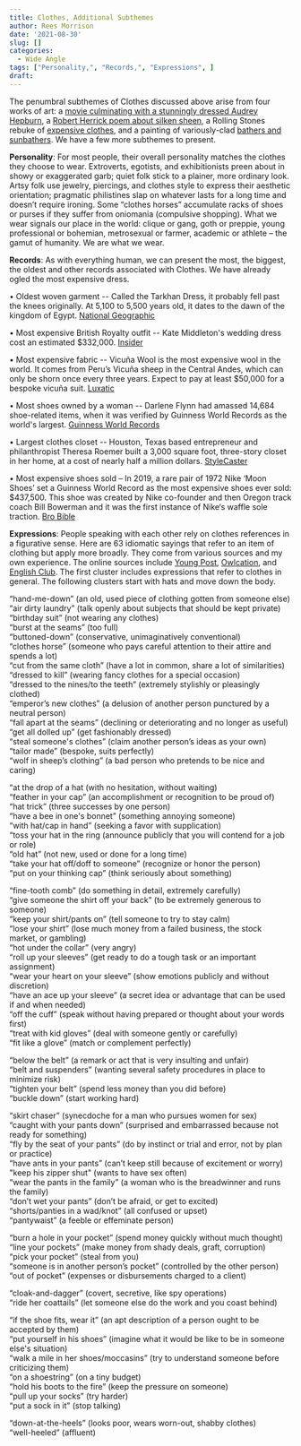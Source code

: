 ```yaml
---
title: Clothes, Additional Subthemes
author: Rees Morrison
date: '2021-08-30'
slug: []
categories:
  - Wide Angle
tags: ["Personality,", "Records,", "Expressions", ]
draft: 
---
```


The penumbral subthemes of Clothes discussed above arise from four works of art: a [movie culminating with a stunningly dressed Audrey Hepburn](https://themesfromart.com/post/2021-08-30-clothes-from-my-fair-lady-a-movie-starring-audrey-hepburn/clothesfair/), a [Robert Herrick poem about silken sheen](https://themesfromart.com/post/2021-08-30-clothes-from-upon-julia-s-clothes-a-poem-by-robert-herrick/clothesjulia/), a Rolling Stones rebuke of [expensive clothes](https://themesfromart.com/post/2021-08-30-clothes-from-play-with-fire-a-song-by-the-rolling-stones/clothesfire/), and a painting of variously-clad [bathers and sunbathers](https://themesfromart.com/post/2021-08-30-clothes-from-bathers-at-asnieres-a-painting-by-georges-seurat/clothesbathers/).  We have a few more subthemes to present.

<!--more-->

**Personality**:  For most people, their overall personality matches the clothes they choose to wear.  Extroverts, egotists, and exhibitionists preen about in showy or exaggerated garb; quiet folk stick to a plainer, more ordinary look.  Artsy folk use jewelry, piercings, and clothes style to express their aesthetic orientation; pragmatic philistines slap on whatever lasts for a long time and doesn’t require ironing.  Some “clothes horses” accumulate racks of shoes or purses if they suffer from oniomania (compulsive shopping).  What we wear signals our place in the world: clique or gang, goth or preppie, young professional or bohemian, metrosexual or farmer, academic or athlete – the gamut of humanity.  We are what we wear.

**Records**:  As with everything human, we can present the most, the biggest, the oldest and other records associated with Clothes.  We have already ogled the most expensive dress. 

•	Oldest woven garment -- Called the Tarkhan Dress, it probably fell past the knees originally. At 5,100 to 5,500 years old, it dates to the dawn of the kingdom of Egypt. [National Geographic](https://www.nationalgeographic.com/history/article/160218-oldest-dress-egypt-tarkhan-archaeology)

•	Most expensive British Royalty outfit -- Kate Middleton's wedding dress cost an estimated $332,000.  [Insider](https://www.insider.com/royals-most-expensive-outfits-2020-10#kate-middletons-wedding-dress-cost-an-estimated-332000-18)

•	Most expensive fabric -- Vicuña Wool is the most expensive wool in the world.  It comes from Peru’s Vicuña sheep in the Central Andes, which can only be shorn once every three years.  Expect to pay at least $50,000 for a bespoke vicuña suit. [Luxatic](https://luxatic.com/these-are-the-worlds-most-luxurious-fabrics/#1_Vicuna_Wool)

•	Most shoes owned by a woman -- Darlene Flynn had amassed 14,684 shoe-related items, when it was verified by Guinness World Records as the world's largest. [Guinness World Records](https://www.guinnessworldrecords.com/news/2012/9/record-holder-profile-darlene-flynn-worlds-largest-collection-of-shoe-related-items-video-44748/?fb_comment_id=195658117234438_598200)

•	Largest clothes closet -- Houston, Texas based entrepreneur and philanthropist Theresa Roemer built a 3,000 square foot, three-story closet in her home, at a cost of nearly half a million dollars.  [StyleCaster](https://stylecaster.com/beauty/biggest-closet-in-america-theresa-roemer/)

•	Most expensive shoes sold – In 2019, a rare pair of 1972 Nike ‘Moon Shoes’ set a Guinness World Record as the most expensive shoes ever sold: $437,500. This shoe was created by Nike co-founder and then Oregon track coach Bill Bowerman and it was the first instance of Nike‘s waffle sole traction. [Bro Bible](https://brobible.com/gear/article/guinness-world-record-largest-shoe-collection/)

**Expressions**:  People speaking with each other rely on clothes references in a figurative sense.  Here are 63 idiomatic sayings that refer to an item of clothing but apply more broadly.  They come from various sources and my own experience.  The online sources include [Young Post](https://www.scmp.com/yp/learn/learning-resources/article/3100490/15-clothing-and-fashion-idioms-make-your-writing-more), [Owlcation](https://owlcation.com/academia/25-Clothes-Idioms-Explained-to-English-as-a-Second-Language-Learners), and [English Club](https://www.englishclub.com/vocabulary/idioms-clothing.htm).  The first cluster includes expressions that refer to clothes in general.  The following clusters start with hats and move down the body.

<!--Here are the sayings.-->

“hand-me-down” (an old, used piece of clothing gotten from someone else)  
“air dirty laundry” (talk openly about subjects that should be kept private)  
“birthday suit” (not wearing any clothes)  
“burst at the seams” (too full)  
“buttoned-down” (conservative, unimaginatively conventional)  
“clothes horse” (someone who pays careful attention to their attire and spends a lot)  
“cut from the same cloth” (have a lot in common, share a lot of similarities)   
“dressed to kill” (wearing fancy clothes for a special occasion)  
“dressed to the nines/to the teeth” (extremely stylishly or pleasingly clothed)  
“emperor’s new clothes” (a delusion of another person punctured by a neutral person)  
“fall apart at the seams” (declining or deteriorating and no longer as useful)  
“get all dolled up” (get fashionably dressed)  
“steal someone's clothes” (claim another person’s ideas as your own)  
“tailor made” (bespoke, suits perfectly)  
“wolf in sheep’s clothing” (a bad person who pretends to be nice and caring)  

“at the drop of a hat (with no hesitation, without waiting)  
“feather in your cap” (an accomplishment or recognition to be proud of)   
“hat trick” (three successes by one person)  
“have a bee in one's bonnet” (something annoying someone)  
“with hat/cap in hand” (seeking a favor with supplication)  
“toss your hat in the ring (announce publicly that you will contend for a job or role)  
“old hat” (not new, used or done for a long time)  
“take your hat off/doff to someone” (recognize or honor the person)  
“put on your thinking cap” (think seriously about something)  

“fine-tooth comb” (do something in detail, extremely carefully)  
“give someone the shirt off your back” (to be extremely generous to someone)  
“keep your shirt/pants on” (tell someone to try to stay calm)  
“lose your shirt” (lose much money from a failed business, the stock market, or gambling)  
“hot under the collar” (very angry)  
“roll up your sleeves” (get ready to do a tough task or an important assignment)  
“wear your heart on your sleeve” (show emotions publicly and without discretion)  
“have an ace up your sleeve” (a secret idea or advantage that can be used if and when needed)  
“off the cuff” (speak without having prepared or thought about your words first)  
“treat with kid gloves” (deal with someone gently or carefully)  
“fit like a glove” (match or complement perfectly)  

“below the belt” (a remark or act that is very insulting and unfair)  
“belt and suspenders” (wanting several safety procedures in place to minimize risk)  
“tighten your belt” (spend less money than you did before)  
“buckle down” (start working hard)  

“skirt chaser” (synecdoche for a man who pursues women for sex)  
“caught with your pants down” (surprised and embarrassed because not ready for something)  
“fly by the seat of your pants” (do by instinct or trial and error, not by plan or practice)  
“have ants in your pants” (can’t keep still because of excitement or worry)  
"keep his zipper shut" (wants to have sex often)  
“wear the pants in the family” (a woman who is the breadwinner and runs the family)  
“don’t wet your pants” (don’t be afraid, or get to excited)  
“shorts/panties in a wad/knot” (all confused or upset)  
“pantywaist” (a feeble or effeminate person)  

“burn a hole in your pocket” (spend money quickly without much thought)  
“line your pockets” (make money from shady deals, graft, corruption)  
“pick your pocket” (steal from you)  
“someone is in another person’s pocket” (controlled by the other person)  
“out of pocket” (expenses or disbursements charged to a client)  

“cloak-and-dagger” (covert, secretive, like spy operations)  
“ride her coattails” (let someone else do the work and you coast behind)  

“if the shoe fits, wear it” (an apt description of a person ought to be accepted by them)   
“put yourself in his shoes” (imagine what it would be like to be in someone else's situation)  
“walk a mile in her shoes/moccasins” (try to understand someone before criticizing them)   
“on a shoestring” (on a tiny budget)  
“hold his boots to the fire” (keep the pressure on someone)  
“pull up your socks” (try harder)  
“put a sock in it” (stop talking)  

“down-at-the-heels” (looks poor, wears worn-out, shabby clothes)  
“well-heeled” (affluent)  
